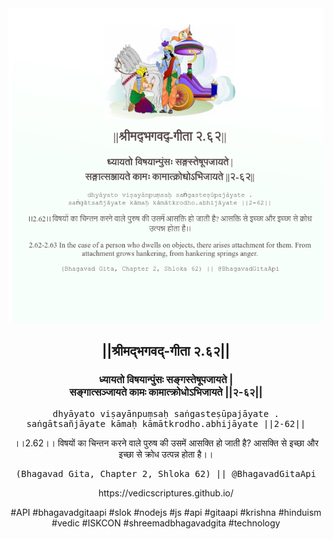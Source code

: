 <img src="../../asset/BG_2_62.png"/>
<center><h2>||श्रीमद्‍भगवद्‍-गीता २.६२||</h2>
<h3>ध्यायतो विषयान्पुंसः सङ्गस्तेषूपजायते |<br/>सङ्गात्सञ्जायते कामः कामात्क्रोधोऽभिजायते ||२-६२||</h3>
<pre>dhyāyato viṣayānpuṃsaḥ saṅgasteṣūpajāyate .<br/>saṅgātsañjāyate kāmaḥ kāmātkrodho.abhijāyate ||2-62||</pre>
<p>।।2.62।। विषयों का चिन्तन करने वाले पुरुष की उसमें आसक्ति हो जाती है? आसक्ति से इच्छा और इच्छा से क्रोध उत्पन्न होता है।।</p>
<pre>(Bhagavad Gita, Chapter 2, Shloka 62) || @BhagavadGitaApi</pre><p>https://vedicscriptures.github.io/</p><p>#API #bhagavadgitaapi #slok #nodejs #js #api #gitaapi #krishna #hinduism #vedic #ISKCON #shreemadbhagavadgita #technology</p></center>